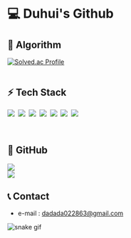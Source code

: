 # :computer: Duhui's Github

## :rocket: Algorithm 
[![Solved.ac Profile](http://mazassumnida.wtf/api/v2/generate_badge?boj=dadada0228)](https://solved.ac/dadada0228/)
<br>
<br>

## :zap: Tech Stack 
  <div align="center"></div>

<p>
  <img src="https://img.shields.io/badge/Java-007396?style=flat-square&logo=Java&logoColor=white"/>&nbsp
  <img src="https://img.shields.io/badge/HTML5-E34F26?style=flat-square&logo=HTML5&logoColor=white"/>&nbsp 
  <img src="https://img.shields.io/badge/CSS3-1572B6?style=flat-square&logo=CSS3&logoColor=white"/>&nbsp
  <img src="https://img.shields.io/badge/JavaScript-F7DF1E?style=flat&logo=Vue.js&logoColor=white"/>&nbsp
  <img src="https://img.shields.io/badge/Spring-6DB33F?style=flat&logo=Spring&logoColor=white"/>&nbsp
  <img src="https://img.shields.io/badge/Vue.js-4FC08D?style=flat&logo=Vue.js&logoColor=white"/>&nbsp
  <img src="https://img.shields.io/badge/MySql-4479A1?style=flat&logo=MySql&logoColor=white"/>&nbsp
</p><br>

## :speech_balloon: GitHub
<p align>
  <div align="center"></div>
   <img src="https://github-readme-stats.vercel.app/api/top-langs/?username=Duhui-Kim&layout=compact"><br>
   <img src="https://github-readme-stats.vercel.app/api?username=Duhui-Kim&show_icons=true">
</p>


## 📞 Contact

- e-mail : dadada022863@gmail.com



![snake gif](https://github.com/Duhui-Kim/Duhui-Kim/blob/output/github-contribution-grid-snake.svg)
